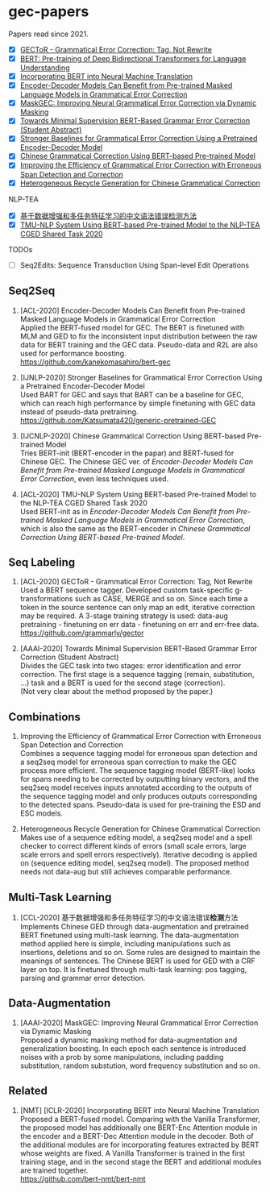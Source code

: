 # gec-papers

Papers read since 2021.

- [x] [GECToR - Grammatical Error Correction: Tag, Not Rewrite](#2)
- [x] [BERT: Pre-training of Deep Bidirectional Transformers for Language Understanding](#3)
- [x] [Incorporating BERT into Neural Machine Translation](#4)
- [x] [Encoder-Decoder Models Can Benefit from Pre-trained Masked Language Models in Grammatical Error Correction](#5)
- [x] [MaskGEC: Improving Neural Grammatical Error Correction via Dynamic Masking](#6)
- [x] [Towards Minimal Supervision BERT-Based Grammar Error Correction (Student Abstract)](#7)
- [x] [Stronger Baselines for Grammatical Error Correction Using a Pretrained Encoder-Decoder Model](#8)
- [x] [Chinese Grammatical Correction Using BERT-based Pre-trained Model](#9)
- [x] [Improving the Efficiency of Grammatical Error Correction with Erroneous Span Detection and Correction](#10)
- [x] [Heterogeneous Recycle Generation for Chinese Grammatical Correction](#11)  

NLP-TEA
- [x] [基于数据增强和多任务特征学习的中文语法错误检测方法](#1)
- [x] [TMU-NLP System Using BERT-based Pre-trained Model to the NLP-TEA CGED Shared Task 2020](#12)

TODOs
- [ ] Seq2Edits: Sequence Transduction Using Span-level Edit Operations

## Seq2Seq
1. <span id="5">[ACL-2020] Encoder-Decoder Models Can Benefit from Pre-trained Masked Language Models in Grammatical Error Correction</span>  
Applied the BERT-fused model for GEC. The BERT is finetuned with MLM and GED to fix the inconsistent input distribution between the raw data for BERT training and the GEC data. Pseudo-data and R2L are also used for performance boosting.  
https://github.com/kanekomasahiro/bert-gec

2. <span id="8">[IJNLP-2020] Stronger Baselines for Grammatical Error Correction Using a Pretrained Encoder-Decoder Model</span>  
Used BART for GEC and says that BART can be a baseline for GEC, which can reach high performance by simple finetuning with GEC data instead of pseudo-data pretraining.  
https://github.com/Katsumata420/generic-pretrained-GEC

3. <span id="9">[IJCNLP-2020] Chinese Grammatical Correction Using BERT-based Pre-trained Model  
Tries BERT-init (BERT-encoder in the papar) and BERT-fused for Chinese GEC. The Chinese GEC ver. of *Encoder-Decoder Models Can Benefit from Pre-trained Masked Language Models in Grammatical Error Correction*, even less techniques used.

4. <span id="12">[ACL-2020] TMU-NLP System Using BERT-based Pre-trained Model to the NLP-TEA CGED Shared Task 2020  
Used BERT-init as in *Encoder-Decoder Models Can Benefit from Pre-trained Masked Language Models in Grammatical Error Correction*, which is also the same as the BERT-encoder in *Chinese Grammatical Correction Using BERT-based Pre-trained Model*.

## Seq Labeling
1. <span id="2">[ACL-2020] GECToR - Grammatical Error Correction: Tag, Not Rewrite</span>  
Used a BERT sequence tagger. Developed custom task-specific g-transformations such as CASE, MERGE and so on. Since each time a token in the source sentence can only map an edit, iterative correction may be required. A 3-stage training strategy is used: data-aug pretraining - finetuning on err data - finetuning on err and err-free data.  
https://github.com/grammarly/gector

2. <span id="7">[AAAI-2020] Towards Minimal Supervision BERT-Based Grammar Error Correction (Student Abstract)</span>  
Divides the GEC task into two stages: error identification and error correction. The first stage is a sequence tagging (remain, substitution, ...) task and a BERT is used for the second stage (correction).   
(Not very clear about the method proposed by the paper.)

## Combinations
1. <span id="10">Improving the Efficiency of Grammatical Error Correction with Erroneous Span Detection and Correction</span>  
Combines a sequence tagging model for erroneous span detection and a seq2seq model for erroneous span correction to make the GEC process more efficient. The sequence tagging model (BERT-like) looks for spans needing to be corrected by outputting binary vectors, and the seq2seq model receives inputs annotated according to the outputs of the sequence tagging model and only produces outputs corresponding to the detected spans. Pseudo-data is used for pre-training the ESD and ESC models.

2. <span id="11">Heterogeneous Recycle Generation for Chinese Grammatical Correction</span>  
Makes use of a sequence editing model, a seq2seq model and a spell checker to correct different kinds of errors (small scale errors, large scale errors and spell errors respectively). Iterative decoding is applied on (sequence editing model, seq2seq model). The proposed method needs not data-aug but still achieves comparable performance.

## Multi-Task Learning
1. <span id="1">[CCL-2020] 基于数据增强和多任务特征学习的中文语法错误**检测**方法</span>  
Implements Chinese GED through data-augmentation and pretrained BERT finetuned using multi-task learning. The data-augmentation method applied here is simple, including manipulations such as insertions, deletions and so on. Some rules are designed to maintain the meanings of sentences. The Chinese BERT is used for GED with a CRF layer on top. It is finetuned through multi-task learning: pos tagging, parsing and grammar error detection.

## Data-Augmentation
1. <span id="6">[AAAI-2020] MaskGEC: Improving Neural Grammatical Error Correction via Dynamic Masking</span>  
Proposed a dynamic masking method for data-augmentation and generalization boosting. In each epoch each sentence is introduced noises with a prob by some manipulations, including padding substitution, random substution, word frequency substitution and so on.

## Related
1. <span id="4">[NMT] [ICLR-2020] Incorporating BERT into Neural Machine Translation</span>  
Proposed a BERT-fused model. Comparing with the Vanilla Transformer, the proposed model has additionally one BERT-Enc Attention module in the encoder and a BERT-Dec Attention module in the decoder. Both of the additional modules are for incorporating features extracted by BERT whose weights are fixed. A Vanilla Transformer is trained in the first training stage, and in the second stage the BERT and additional modules are trained together.  
https://github.com/bert-nmt/bert-nmt
